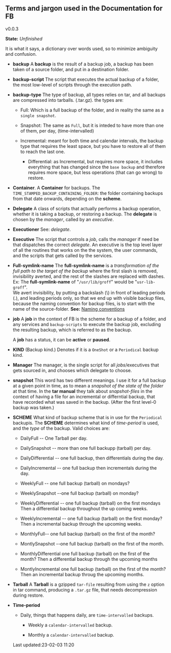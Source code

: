 Terms and jargon used in the Documentation for FB
-------------------------------------------------

v0.0.3

**State:** *Unfinished*

It is what it says, a dictionary over words used, so to
minimize ambiguity and confusion.


* **backup** 
	A **backup** is the result of a backup job, a backup has
	been taken of a source folder, and put in a destination
	folder.

* **backup-script** The script that executes the actual
	backup of a folder, the most low-level of scripts through
	the execution path.

* **backup-type** The type of backup, all types relies on
	tar, and all backups are compressed into tarballs.
	(.tar.gz). the types are:

	* Full: Which is a full backup of the folder, and in
		reality the same as a `single snapshot`.

	* Snapshot: The same as `Full`, but it is inteded to have
		more than one of them, per day, (time-intervalled)

  * Incremental: meant for both time and calendar intervals,
	  the backup type that requires the least space, but you
		have to restore all of them to reach the last one.

	* Differential: as Incremental, but  requires more space,
		it includes everything that has changed since the `base
		backup` and therefore requires more space, but less
		operations (that can go wrong)  to restore.


<!-- * bucket a folder containing different **Schemes** and
	**Kinds**, that in turn contains scripts/jobs.
--->

* **Container**. A **Container** for backups.
The `TIME_STAMPED_BACKUP_CONTAINING_FOLDER`: the folder
containing backups from that date onwards, depending on
the **scheme**.

* **Delegate** A class of scripts that actually performs a backup
operation, whether it is taking a backup, or restoring a
backup. The **delegate** is chosen by the  *manager*,
called by an  *executive*.

* **Executioner** See: *delegate*. 

* **Executive** The script that controls a *job*, calls the
*manager* if need be that dispatches the correct *delegate*.
An executive is the top level layer of all the routines that
works on the the system, the user commands, and the scripts
that gets called by the services.


* **Full-symlink-name** The **full-symlink-name** is a
	*transformation of the full path to the target of the
	backup* where the first slash is removed, invisibility
	averted, and the rest of the slashes are replaced with
	dashes.<br/> Ex: The **full-symlink-name** of
	"`/usr/lib/groff`" would be "`usr-lib-groff`".<br/>
	We avert invisibility, by putting a backslash (\\) in front
	of leading periods (.), and leading periods only, so that we
	end up with visible backup files, because the naming
	convention for backup files, is to start with the name of
	the source-folder.
	**See:** [Naming conventions](https://github.com/McUsr/FB/blob/main/Docs/technical/namingconventions.md) 

* **job**  A **job** in the context of FB is the scheme for
	a backup of a folder, and  any services and
	`backup-scripts` to execute the backup job, excluding the
	resulting backup, which is referred to as the backup. 

	A **job** has a status, it can be **active** or
	**paused**.
	
* **KIND** (Backup kind.) Denotes if it is a `OneShot` or a
	`Periodical` backup kind.

* **Manager** The manager, is the single script for all
*jobs*/executives that gets sourced in, and chooses which
delegate to choose.


* **snapshot** This word has two different meanings. 
  I use it for a full backup at a given point in time, as to
	mean a *snapshot of the state of the folder* at that time.
	In the **tar manual** they talk about *snapshot-files* in
	the context of having a file for an incremental or
	differntial backup, that have recorded what was saved in
	the backup. (After the first level-0 backup was taken.)

* **SCHEME** What kind of backup scheme that is in use for
	the `Periodical` backupis. The **SCHEME** determines what
	kind of *time-period* is used, and the *type* of the
	backup.  Valid choices are: 

	* DailyFull -- One Tarball per day.

	* DailySnapshot -- more than one full backupp (tarball) per day.

	* DailyDifferential -- one full backup, then differentials
		during the day.
	
	* DailyIncremental -- one full backup then incrementals
		during the day.

	* WeeklyFull -- one full backup (tarball) on mondays?

	* WeeklySnapshot --one full backup (tarball) on monday?

   	* WeeklyDifferential -- one full backup (tarball) on
		 the first mondays Then a differential backup throughout the
		up coming  weeks.

	* WeeklyIncremental -- one full backup (tarball) on
		the first monday? Then a incremental backup through the 
		upcoming weeks.

	* MonthlyFull-- one full backup (tarball) on the first of
		the month?

	* MontlySnapshot --one full backup (tarball) on the first
		of the month.

	* MonthlyDifferential one full backup (tarball) on the
		first of the month? Then a differential backup through
		the upcoming  months

	* MontlyIncremental one full backup (tarball) on the first
		of the month? Then an incremental backup throug the
		upcoming months.

* **Tarball** A **Tarball** is a gzipped `tar-file`
	resulting from using the `z` option in tar command,
	producing a `.tar.gz` file, that needs decompression
	during restore.

* **Time-period**

  * Daily, things that happens daily, are `time-intervalled`
		backups.

	* Weekly a `calendar-intervalled` backup.

	* Monthly a `calendar-intervalled` backup.

  Last updated:23-02-03 11:20

